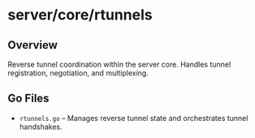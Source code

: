# server/core/rtunnels

## Overview

Reverse tunnel coordination within the server core. Handles tunnel registration, negotiation, and multiplexing.

## Go Files

- `rtunnels.go` – Manages reverse tunnel state and orchestrates tunnel handshakes.
